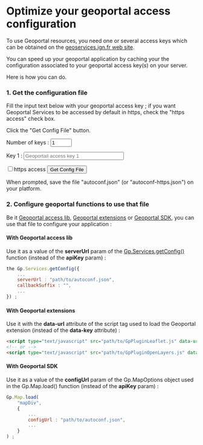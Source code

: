 # Optimize your geoportal access configuration

To use Geoportal resources, you need one or several access keys which can be obtained on the [geoservices.ign.fr web site](https://geoservices.ign.fr/services-web).

You can speed up your geoportal application by caching your the configuration associated to your geoportal access key(s) on your server.

Here is how you can do.


### 1. Get the configuration file

Fill the input text below with your geoportal access key ; if you want Geoportal Services to be accessed by default in https, check the "https access" check box.

Click the "Get Config File" button.

<form>
    <section>
        <label for="keyNumber">Number of keys : </label>
        <input type="number" min="1" max="10" id="keyNumber" value="1">
    </section>
    <section id="keyInputSection">
        <p id="keyInputPara1">
            <label for="keyInput1" class="key-label">Key 1 : </label>
            <input type="text" class="form-control input-sm key-value" placeholder="Geoportail access key 1"
                size="30" id="apiKey1">
        </p>
    </section>
    <section>
        <input type="checkbox" id="https-cb">https access</input>
        <input type="button" onclick="doIt()" id="key-button" value="Get Config File" class="key-button"></input>
        </p>
    </section>
</form>
<script type="text/javascript" src="./../dist/GpServices.js"></script>
<script type="text/javascript">
    document.getElementById("keyNumber").addEventListener('change', createInput);
    document.getElementById("keyNumber").value = 1; //reset the key number input
    function removeInputAndLabel() {
        var keyLabels = document.getElementsByClassName("key-label");
        while (keyLabels.length > 0) {
            keyLabels[0].parentNode.removeChild(keyLabels[0]);
        }
        // remove the keys input
        var keyInputs = document.getElementsByClassName("key-value");
        while (keyInputs.length > 0) {
            keyInputs[0].parentNode.removeChild(keyInputs[0]);
        }
    };
    function createInput(e) {
        removeInputAndLabel();
        var numberOfInput = e.target.value;
        for (var i = 1; i <= numberOfInput; i++) {
            // create key input div
            var keyPara = document.createElement("p");
            keyPara.id = "keyInputPara" + i;
            // create label for key input
            var keyLabel = document.createElement("div");
            keyLabel.className = "key-label";
            keyLabel.innerHTML = "Key " + i + " : ";
            // create key input 
            var keyInput = document.createElement("input");
            keyInput.type = "text";
            keyInput.className = "form-control input-sm key-value"; // set the CSS class
            keyInput.placeholder = "Geoportail access key " + i;
            keyInput.size = "30";
            keyInput.id = "apiKey" + i;
            // add the form elements to the DOM
            keyPara.appendChild(keyLabel);
            keyPara.appendChild(keyInput);
            document.getElementById("keyInputSection").appendChild(keyPara);
        }
    };
    function concatKeys() {
        var keyInputs = document.getElementsByClassName("key-value");
        var concatenedKeys = keyInputs[0].value;
        for (var i = 1; i < keyInputs.length; i++) {
            concatenedKeys = concatenedKeys + "," + keyInputs[i].value;
        }
        return concatenedKeys;
    }
    function doIt() {
        var firstkelem = document.getElementById("apiKey1");
        var concatenedKeys = concatKeys();
        if (!firstkelem.value || firstkelem.value.trim().length == 0) {
            return;
        }
        // disable submit button
        var belem = document.getElementById("key-button");
        belem.setAttribute("disabled", "true");
        // makes pointer wait
        belem.style.cursor = "wait";
        var article = document.getElementsByClassName("content")[0];
        article.style.cursor = "wait";
        // https access
        var httpsCB = document.getElementById("https-cb");
        var protocol = "http";
        var resultFileName = "autoconf.json";
        if (httpsCB.checked) {
            protocol += "s";
            resultFileName = "autoconf-https.json";
        }
        var getconfigUrl = protocol + "://wxs.ign.fr/" + firstkelem.value.trim() + "/autoconf/?keys=" +concatenedKeys.trim();
        Gp.Services.getConfig({
            serverUrl: getconfigUrl,
            onBeforeParse: function (result) {
                var jsonpResult = result;
                if (result.indexOf("callback") < 0) {
                    // result en XML => needs jsonp
                    jsonpResult = 'callback({"http":{"status":200,"error":null},"xml":"' + result.replace(/"/g,'\\"') + '"});';
                }
                var a = document.createElement("a");
                a.setAttribute("href", "data:text/javascript;charset=utf-8," + encodeURIComponent(jsonpResult));
                a.setAttribute("download", resultFileName);
                document.body.appendChild(a);
                a.click();
                // re-enable submit button
                belem.removeAttribute("disabled");
                // re-change cursor
                article.style.cursor = "auto";
                belem.style.cursor = "auto";
            }
        });
    }
</script>



When prompted, save the file "autoconf.json" (or "autoconf-https.json") on your platform.


### 2. Configure geoportal functions to use that file

Be it [Geoportal access lib](https://github.com/ignf/geoportal-access-lib), [Geoportal extensions](https://github.com/IGNF/geoportal-extensions) or [Geoportal SDK](http://ignf.github.io/evolution-apigeoportail/sdk/presentation.html), you can use that file to configure your application :


#### With Geoportal access lib

Use it as a value of the **serverUrl** param of the [Gp.Services.getConfig()](http://ignf.github.io/geoportal-access-lib/latest/jsdoc/module-Services.html#~getConfig) function (instead of the **apiKey** param) :

``` javascript
the Gp.Services.getConfig({
    ...
    serverUrl : "path/to/autoconf.json",
    callbackSuffix : "",
    ...
}) ;
```


#### With Geoportal extensions

Use it with the **data-url** attribute of the script tag used to load the Geoportal extension (instead of the **data-key** attribute) :

``` html
<script type="text/javascript" src="path/to/GpPluginLeaflet.js" data-url="path/to/autoconf.json"></script>
<!-- or -->
<script type="text/javascript" src="path/to/GpPluginOpenLayers.js" data-url="path/to/autoconf.json"></script>
```


#### With Geoportal SDK

Use it as a value of the **configUrl** param of the Gp.MapOptions object used in the Gp.Map.load() function (instead of the **apiKey** param) :

``` javascript
Gp.Map.load(
    "mapDiv",    
    {
        ...
        configUrl : "path/to/autoconf.json",
        ...
    }
) ;
```
